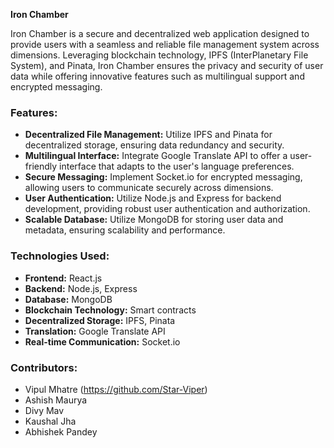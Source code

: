 **Iron Chamber**

Iron Chamber is a secure and decentralized web application designed to provide users with a seamless and reliable file management system across dimensions. Leveraging blockchain technology, IPFS (InterPlanetary File System), and Pinata, Iron Chamber ensures the privacy and security of user data while offering innovative features such as multilingual support and encrypted messaging.

### Features:

- **Decentralized File Management:** Utilize IPFS and Pinata for decentralized storage, ensuring data redundancy and security.
- **Multilingual Interface:** Integrate Google Translate API to offer a user-friendly interface that adapts to the user's language preferences.
- **Secure Messaging:** Implement Socket.io for encrypted messaging, allowing users to communicate securely across dimensions.
- **User Authentication:** Utilize Node.js and Express for backend development, providing robust user authentication and authorization.
- **Scalable Database:** Utilize MongoDB for storing user data and metadata, ensuring scalability and performance.

### Technologies Used:

- **Frontend:** React.js
- **Backend:** Node.js, Express
- **Database:** MongoDB
- **Blockchain Technology:** Smart contracts
- **Decentralized Storage:** IPFS, Pinata
- **Translation:** Google Translate API
- **Real-time Communication:** Socket.io

### Contributors:

- Vipul Mhatre (https://github.com/Star-Viper)
- Ashish Maurya
- Divy Mav
- Kaushal Jha
- Abhishek Pandey
